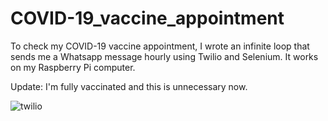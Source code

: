 # COVID-19_vaccine_appointment
To check my COVID-19 vaccine appointment, I wrote an infinite loop that sends me a Whatsapp message hourly using Twilio and Selenium. It works on my Raspberry Pi computer.

Update: I'm fully vaccinated and this is unnecessary now.


![twilio](https://user-images.githubusercontent.com/8023150/113512719-9691a280-956e-11eb-818d-5faf40c0dd54.jpeg)

